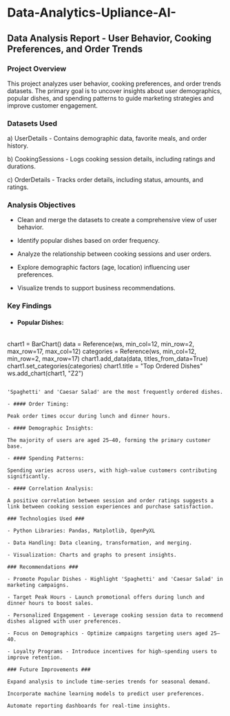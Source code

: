 # Data-Analytics-Upliance-AI-
## Data Analysis Report - User Behavior, Cooking Preferences, and Order Trends ##

### Project Overview ###

This project analyzes user behavior, cooking preferences, and order trends datasets. The primary goal is to uncover insights about user demographics, popular dishes, and spending patterns to guide marketing strategies and improve customer engagement.

### Datasets Used ###

a) UserDetails - Contains demographic data, favorite meals, and order history.

b) CookingSessions - Logs cooking session details, including ratings and durations.

c) OrderDetails - Tracks order details, including status, amounts, and ratings.

### Analysis Objectives ###

- Clean and merge the datasets to create a comprehensive view of user behavior.

- Identify popular dishes based on order frequency.

- Analyze the relationship between cooking sessions and user orders.

- Explore demographic factors (age, location) influencing user preferences.

- Visualize trends to support business recommendations.

### Key Findings ###

- #### Popular Dishes:
   ``` Python
chart1 = BarChart()
data = Reference(ws, min_col=12, min_row=2, max_row=17, max_col=12)
categories = Reference(ws, min_col=12, min_row=2, max_row=17)
chart1.add_data(data, titles_from_data=True)
chart1.set_categories(categories)
chart1.title = "Top Ordered Dishes"
ws.add_chart(chart1, "Z2")
```

'Spaghetti' and 'Caesar Salad' are the most frequently ordered dishes.

- #### Order Timing:

Peak order times occur during lunch and dinner hours.

- #### Demographic Insights:

The majority of users are aged 25–40, forming the primary customer base.

- #### Spending Patterns:

Spending varies across users, with high-value customers contributing significantly.

- #### Correlation Analysis:

A positive correlation between session and order ratings suggests a link between cooking session experiences and purchase satisfaction.

### Technologies Used ###

- Python Libraries: Pandas, Matplotlib, OpenPyXL

- Data Handling: Data cleaning, transformation, and merging.

- Visualization: Charts and graphs to present insights.

### Recommendations ###

- Promote Popular Dishes - Highlight 'Spaghetti' and 'Caesar Salad' in marketing campaigns.

- Target Peak Hours - Launch promotional offers during lunch and dinner hours to boost sales.

- Personalized Engagement - Leverage cooking session data to recommend dishes aligned with user preferences.

- Focus on Demographics - Optimize campaigns targeting users aged 25–40.

- Loyalty Programs - Introduce incentives for high-spending users to improve retention.

### Future Improvements ###

Expand analysis to include time-series trends for seasonal demand.

Incorporate machine learning models to predict user preferences.

Automate reporting dashboards for real-time insights.

